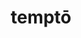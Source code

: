 ---
title: temptō
meaning: to try
ch: [nine, mt, mt8thru9, ss, ss2]
pos: verb
inf: temptāre
secondppstem: tempt
infend: āre
thirdpp: temptāvī
fourthpp: temptātus
conjugation: first
derivative: temptation
six: y
---